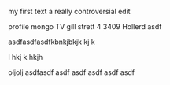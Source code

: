 my first text
a really controversial edit


profile
mongo TV 
gill strett 4
3409 Hollerd
asdf


asdfasdfasdfkbnkjbkjk kj k 

l hkj k hkjh 


oljolj
asdfasdf
asdf
asdf
asdf
asdf
asdf